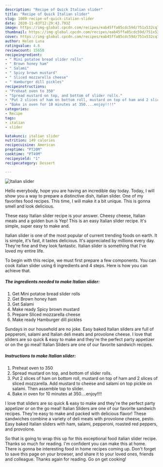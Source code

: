 ```yaml
---
description: "Recipe of Quick Italian slider"
title: "Recipe of Quick Italian slider"
slug: 1009-recipe-of-quick-italian-slider
date: 2020-11-03T12:29:43.793Z
image: https://img-global.cpcdn.com/recipes/eab45ffa85cdc59d/751x532cq70/italian-slider-recipe-main-photo.jpg
thumbnail: https://img-global.cpcdn.com/recipes/eab45ffa85cdc59d/751x532cq70/italian-slider-recipe-main-photo.jpg
cover: https://img-global.cpcdn.com/recipes/eab45ffa85cdc59d/751x532cq70/italian-slider-recipe-main-photo.jpg
author: Helen Luna
ratingvalue: 4.6
reviewcount: 15658
recipeingredient:
- " Mini potatoe bread slider rolls"
- " Brown honey ham"
- " Salami"
- " Spicy brown mustard"
- " Sliced mozzarella cheese"
- " Hamburger dill pickles"
recipeinstructions:
- "Preheat oven to 350"
- "Spread mustard on top, and bottom of slider rolls."
- "Put 2 slices of ham on bottom roll, mustard on top of ham and 2 slices of sliced mozzarella. Add mustard to cheese and salami on top pickle on salami. Then assemble top to slider."
- "Bake in oven for 10 minutes at 350....enjoy!!!!"
categories:
- Recipe
tags:
- italian
- slider

katakunci: italian slider 
nutrition: 149 calories
recipecuisine: American
preptime: "PT20M"
cooktime: "PT49M"
recipeyield: "1"
recipecategory: Dessert

---
```



![Italian slider](https://img-global.cpcdn.com/recipes/eab45ffa85cdc59d/751x532cq70/italian-slider-recipe-main-photo.jpg)

Hello everybody, hope you are having an incredible day today. Today, I will show you a way to prepare a distinctive dish, italian slider. One of my favorites food recipes. This time, I will make it a bit unique. This is gonna smell and look delicious.

These easy Italian slider recipe is your answer. Cheesy cheese, Italian meats and a golden bun is Yep! This is an easy Italian slider recipe. It&#39;s simple, super easy to make and.

Italian slider is one of the most popular of current trending foods on earth. It is simple, it's fast, it tastes delicious. It's appreciated by millions every day. They're fine and they look fantastic. Italian slider is something that I've loved my entire life.


To begin with this recipe, we must first prepare a few components. You can cook italian slider using 6 ingredients and 4 steps. Here is how you can achieve that.

<!--inarticleads1-->

##### The ingredients needed to make Italian slider:

1. Get  Mini potatoe bread slider rolls
1. Get  Brown honey ham
1. Get  Salami
1. Make ready  Spicy brown mustard
1. Prepare  Sliced mozzarella cheese
1. Make ready  Hamburger dill pickles


Sundays in our household are no joke. Easy baked Italian sliders are full of pepperoni, salami and Italian deli meats and provolone cheese. I love that sliders are so quick &amp; easy to make and they&#39;re the perfect party appetizer or on the go meal! Italian Sliders are one of our favorite sandwich recipes. 

<!--inarticleads2-->

##### Instructions to make Italian slider:

1. Preheat oven to 350
1. Spread mustard on top, and bottom of slider rolls.
1. Put 2 slices of ham on bottom roll, mustard on top of ham and 2 slices of sliced mozzarella. Add mustard to cheese and salami on top pickle on salami. Then assemble top to slider.
1. Bake in oven for 10 minutes at 350....enjoy!!!!


I love that sliders are so quick &amp; easy to make and they&#39;re the perfect party appetizer or on the go meal! Italian Sliders are one of our favorite sandwich recipes. They&#39;re easy to make and packed with delicious flavor! These sandwiches combine a variety of deli meats with provolone cheese, pesto. Easy baked Italian sliders with ham, salami, pepperoni, roasted red peppers, and provolone. 

So that is going to wrap this up for this exceptional food italian slider recipe. Thanks so much for reading. I'm confident you can make this at home. There is gonna be interesting food in home recipes coming up. Don't forget to save this page on your browser, and share it to your loved ones, friends and colleague. Thanks again for reading. Go on get cooking!
